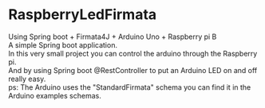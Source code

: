 # RaspberryLedFirmata
Using Spring boot + Firmata4J + Arduino Uno + Raspberry pi B </br>
A simple Spring boot application.</br>
In this very small project you can control the arduino through the Raspberry pi.</br>
And by using Spring boot @RestController to put an Arduino LED on and off really easy.</br>
ps: The Arduino uses the "StandardFirmata" schema you can find it in the Arduino examples schemas.
